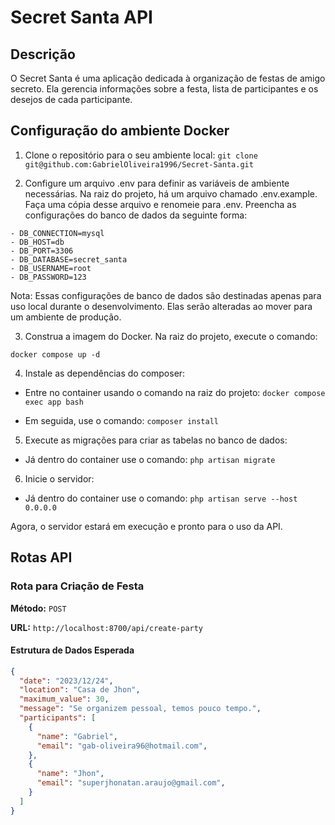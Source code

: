 # Secret Santa API

## Descrição

O Secret Santa é uma aplicação dedicada à organização de festas de amigo secreto. Ela gerencia informações sobre a festa, lista de participantes e os desejos de cada participante.

## Configuração do ambiente Docker

1. Clone o repositório para o seu ambiente local: 
```git clone git@github.com:GabrielOliveira1996/Secret-Santa.git```

2. Configure um arquivo .env para definir as variáveis de ambiente necessárias. Na raiz do projeto, há um arquivo chamado .env.example. Faça uma cópia desse arquivo e renomeie para .env. Preencha as configurações do banco de dados da seguinte forma:
```
- DB_CONNECTION=mysql
- DB_HOST=db
- DB_PORT=3306
- DB_DATABASE=secret_santa
- DB_USERNAME=root
- DB_PASSWORD=123
```
Nota: Essas configurações de banco de dados são destinadas apenas para uso local durante o desenvolvimento. Elas serão alteradas ao mover para um ambiente de produção.

3. Construa a imagem do Docker. Na raiz do projeto, execute o comando:

```docker compose up -d```

4. Instale as dependências do composer:

- Entre no container usando o comando na raiz do projeto:
```docker compose exec app bash```

- Em seguida, use o comando: 
```composer install```

5. Execute as migrações para criar as tabelas no banco de dados:

- Já dentro do container use o comando: 
```php artisan migrate```

6. Inicie o servidor:

- Já dentro do container use o comando: 
```php artisan serve --host 0.0.0.0```

Agora, o servidor estará em execução e pronto para o uso da API.

## Rotas API

### Rota para Criação de Festa

**Método:** `POST`

**URL:** `http://localhost:8700/api/create-party`

#### Estrutura de Dados Esperada

```json
{
  "date": "2023/12/24",
  "location": "Casa de Jhon",
  "maximum_value": 30,
  "message": "Se organizem pessoal, temos pouco tempo.",
  "participants": [
    {
      "name": "Gabriel",
      "email": "gab-oliveira96@hotmail.com",
    },
    {
      "name": "Jhon",
      "email": "superjhonatan.araujo@gmail.com",
    }
  ]
}
